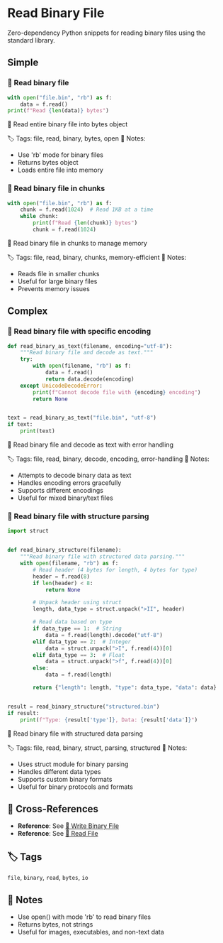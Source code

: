 # Read Binary File

Zero-dependency Python snippets for reading binary files using the standard library.

## Simple

### 🧩 Read binary file

```python
with open("file.bin", "rb") as f:
    data = f.read()
print(f"Read {len(data)} bytes")
```

📂 Read entire binary file into bytes object

🏷️ Tags: file, read, binary, bytes, open
📝 Notes:
- Use 'rb' mode for binary files
- Returns bytes object
- Loads entire file into memory

### 🧩 Read binary file in chunks

```python
with open("file.bin", "rb") as f:
    chunk = f.read(1024)  # Read 1KB at a time
    while chunk:
        print(f"Read {len(chunk)} bytes")
        chunk = f.read(1024)
```

📂 Read binary file in chunks to manage memory

🏷️ Tags: file, read, binary, chunks, memory-efficient
📝 Notes:
- Reads file in smaller chunks
- Useful for large binary files
- Prevents memory issues

## Complex

### 🧩 Read binary file with specific encoding

```python
def read_binary_as_text(filename, encoding="utf-8"):
    """Read binary file and decode as text."""
    try:
        with open(filename, "rb") as f:
            data = f.read()
            return data.decode(encoding)
    except UnicodeDecodeError:
        print(f"Cannot decode file with {encoding} encoding")
        return None


text = read_binary_as_text("file.bin", "utf-8")
if text:
    print(text)
```

📂 Read binary file and decode as text with error handling

🏷️ Tags: file, read, binary, decode, encoding, error-handling
📝 Notes:
- Attempts to decode binary data as text
- Handles encoding errors gracefully
- Supports different encodings
- Useful for mixed binary/text files

### 🧩 Read binary file with structure parsing

```python
import struct


def read_binary_structure(filename):
    """Read binary file with structured data parsing."""
    with open(filename, "rb") as f:
        # Read header (4 bytes for length, 4 bytes for type)
        header = f.read(8)
        if len(header) < 8:
            return None

        # Unpack header using struct
        length, data_type = struct.unpack(">II", header)

        # Read data based on type
        if data_type == 1:  # String
            data = f.read(length).decode("utf-8")
        elif data_type == 2:  # Integer
            data = struct.unpack(">I", f.read(4))[0]
        elif data_type == 3:  # Float
            data = struct.unpack(">f", f.read(4))[0]
        else:
            data = f.read(length)

        return {"length": length, "type": data_type, "data": data}


result = read_binary_structure("structured.bin")
if result:
    print(f"Type: {result['type']}, Data: {result['data']}")
```

📂 Read binary file with structured data parsing

🏷️ Tags: file, read, binary, struct, parsing, structured
📝 Notes:
- Uses struct module for binary parsing
- Handles different data types
- Supports custom binary formats
- Useful for binary protocols and formats

## 🔗 Cross-References

- **Reference**: See [📂 Write Binary File](./write_binary_file.md)
- **Reference**: See [📂 Read File](./read_file.md)

## 🏷️ Tags

`file`, `binary`, `read`, `bytes`, `io`

## 📝 Notes

- Use open() with mode 'rb' to read binary files
- Returns bytes, not strings
- Useful for images, executables, and non-text data
